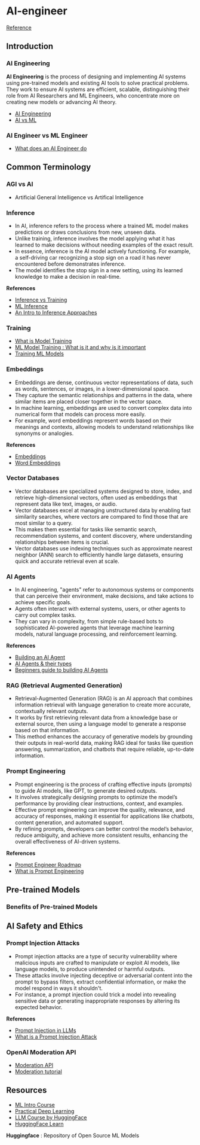 # AI-engineer

[Reference](https://roadmap.sh/ai-engineer)

## Introduction

### AI Engineering

**AI Engineering** is the process of designing and implementing AI systems using pre-trained models and existing AI tools to solve practical problems. They work to ensure AI systems are efficient, scalable, distinguishing their role from AI Researchers and ML Engineers, who concentrate more on creating new models or advancing AI theory.

- [AI Engineering](https://en.wikipedia.org/wiki/Artificial_intelligence_engineering)
- [AI vs ML](https://www.youtube.com/watch?v=4RixMPF4xis)

### AI Engineer vs ML Engineer

- [What does an AI Engineer do](https://www.codecademy.com/resources/blog/what-does-an-ai-engineer-do/)

## Common Terminology

### AGI vs AI

- Artificial General Intelligence vs Artifical Intelligence

### Inference

- In AI, inference refers to the process where a trained ML model makes predictions or draws conclusions from new, unseen data.
- Unlike training, inference involves the model applying what it has learned to make decisions without needing examples of the exact result.
- In essence, inference is the AI model actively functioning. For example, a self-driving car recognizing a stop sign on a road it has never encountered before demonstrates inference.
- The model identifies the stop sign in a new setting, using its learned knowledge to make a decision in real-time.

**References**

- [Inference vs Training](https://www.cloudflare.com/learning/ai/inference-vs-training/)
- [ML Inference](https://hazelcast.com/glossary/machine-learning-inference/)
- [An Intro to Inference Approaches](https://www.datacamp.com/blog/what-is-machine-learning-inference)

### Training

- [What is Model Training](https://oden.io/glossary/model-training/)
- [ML Model Training : What is it and why is it important](https://domino.ai/blog/what-is-machine-learning-model-training)
- [Training ML Models](https://docs.aws.amazon.com/machine-learning/latest/dg/training-ml-models.html)

### Embeddings

- Embeddings are dense, continuous vector representations of data, such as words, sentences, or images, in a lower-dimensional space.
- They capture the semantic relationships and patterns in the data, where similar items are placed closer together in the vector space.
- In machine learning, embeddings are used to convert complex data into numerical form that models can process more easily.
- For example, word embeddings represent words based on their meanings and contexts, allowing models to understand relationships like synonyms or analogies.

**References**
- [Embeddings](https://www.cloudflare.com/en-gb/learning/ai/what-are-embeddings/)
- [Word Embeddings](https://www.youtube.com/watch?v=wgfSDrqYMJ4)

### Vector Databases

- Vector databases are specialized systems designed to store, index, and retrieve high-dimensional vectors, often used as embeddings that represent data like text, images, or audio.
- Vector databases excel at managing unstructured data by enabling fast similarity searches, where vectors are compared to find those that are most similar to a query.
- This makes them essential for tasks like semantic search, recommendation systems, and content discovery, where understanding relationships between items is crucial.
- Vector databases use indexing techniques such as approximate nearest neighbor (ANN) search to efficiently handle large datasets, ensuring quick and accurate retrieval even at scale.

### AI Agents

- In AI engineering, "agents" refer to autonomous systems or components that can perceive their environment, make decisions, and take actions to achieve specific goals.
- Agents often interact with external systems, users, or other agents to carry out complex tasks.
- They can vary in complexity, from simple rule-based bots to sophisticated AI-powered agents that leverage machine learning models, natural language processing, and reinforcement learning.

**References**
- [Building an AI Agent](https://python.langchain.com/docs/tutorials/agents/)
- [AI Agents & their types](https://play.ht/blog/ai-agents-use-cases/)
- [Beginners guide to building AI Agents](https://youtu.be/MOyl58VF2ak?si=-QjRD_5y3iViprJX)

### RAG (Retrieval Augmented Generation)

- Retrieval-Augmented Generation (RAG) is an AI approach that combines information retrieval with language generation to create more accurate, contextually relevant outputs.
- It works by first retrieving relevant data from a knowledge base or external source, then using a language model to generate a response based on that information.
- This method enhances the accuracy of generative models by grounding their outputs in real-world data, making RAG ideal for tasks like question answering, summarization, and chatbots that require reliable, up-to-date information.

### Prompt Engineering

- Prompt engineering is the process of crafting effective inputs (prompts) to guide AI models, like GPT, to generate desired outputs.
- It involves strategically designing prompts to optimize the model’s performance by providing clear instructions, context, and examples.
- Effective prompt engineering can improve the quality, relevance, and accuracy of responses, making it essential for applications like chatbots, content generation, and automated support.
- By refining prompts, developers can better control the model’s behavior, reduce ambiguity, and achieve more consistent results, enhancing the overall effectiveness of AI-driven systems.

**References**
- [Prompt Engineer Roadmap](https://roadmap.sh/prompt-engineering)
- [What is Prompt Engineering](https://www.youtube.com/watch?v=nf1e-55KKbg)

## Pre-trained Models

### Benefits of Pre-trained Models

## AI Safety and Ethics

### Prompt Injection Attacks

- Prompt injection attacks are a type of security vulnerability where malicious inputs are crafted to manipulate or exploit AI models, like language models, to produce unintended or harmful outputs.
- These attacks involve injecting deceptive or adversarial content into the prompt to bypass filters, extract confidential information, or make the model respond in ways it shouldn't.
- For instance, a prompt injection could trick a model into revealing sensitive data or generating inappropriate responses by altering its expected behavior.

**References**
- [Prompt Injection in LLMs](https://www.promptingguide.ai/prompts/adversarial-prompting/prompt-injection)
- [What is a Prompt Injection Attack](https://www.wiz.io/academy/prompt-injection-attack)

### OpenAI Moderation API

- [Moderation API](https://platform.openai.com/docs/guides/moderation)
- [Moderation tutorial](https://cookbook.openai.com/examples/how_to_use_moderation)

## Resources

- [ML Intro Course](https://mlcourse.ai/book/topic01/topic01_intro.html)
- [Practical Deep Learning](https://course.fast.ai/)
- [LLM Course by HuggingFace](https://huggingface.co/learn/llm-course/chapter0/1?fw=pt)
- [HuggingFace Learn](https://huggingface.co/learn)

**Huggingface** : Repository of Open Source ML Models

